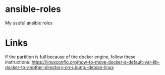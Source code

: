 # ansible-roles
My useful ansible roles

# Links
If the partition is full because of the docker engine, follow these instructions: https://linuxconfig.org/how-to-move-docker-s-default-var-lib-docker-to-another-directory-on-ubuntu-debian-linux